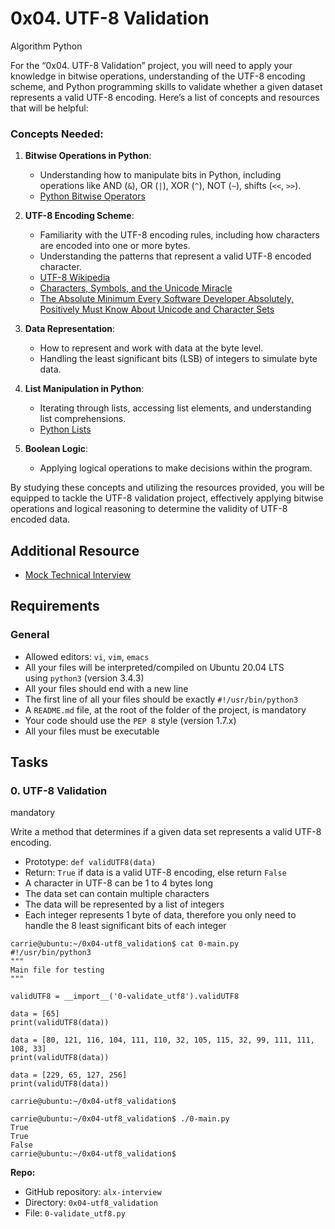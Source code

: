 # 0x04. UTF-8 Validation

Algorithm  Python

For the “0x04. UTF-8 Validation” project, you will need to apply your knowledge in bitwise operations, understanding of the UTF-8 encoding scheme, and Python programming skills to validate whether a given dataset represents a valid UTF-8 encoding. Here’s a list of concepts and resources that will be helpful:

### Concepts Needed:

1. **Bitwise Operations in Python**:
   
   - Understanding how to manipulate bits in Python, including operations like AND (`&`), OR (`|`), XOR (`^`), NOT (`~`), shifts (`<<`, `>>`).
   - [Python Bitwise Operators](https://intranet.alxswe.com/rltoken/BslyYNZlXdyxW3_b0WNOcg "Python Bitwise Operators")

2. **UTF-8 Encoding Scheme**:
   
   - Familiarity with the UTF-8 encoding rules, including how characters are encoded into one or more bytes.
   - Understanding the patterns that represent a valid UTF-8 encoded character.
   - [UTF-8 Wikipedia](https://intranet.alxswe.com/rltoken/oqFi6P1hNvp9aSuNv---IQ "UTF-8 Wikipedia")
   - [Characters, Symbols, and the Unicode Miracle](https://intranet.alxswe.com/rltoken/d--jVK8sBSlhkosu7pFzdw "Characters, Symbols, and the Unicode Miracle")
   - [The Absolute Minimum Every Software Developer Absolutely, Positively Must Know About Unicode and Character Sets](https://intranet.alxswe.com/rltoken/9EwaXVds22dSK3IvF5nNCA "The Absolute Minimum Every Software Developer Absolutely, Positively Must Know About Unicode and Character Sets")

3. **Data Representation**:
   
   - How to represent and work with data at the byte level.
   - Handling the least significant bits (LSB) of integers to simulate byte data.

4. **List Manipulation in Python**:
   
   - Iterating through lists, accessing list elements, and understanding list comprehensions.
   - [Python Lists](https://intranet.alxswe.com/rltoken/TaN91MgmOL80GeOGvmldIw "Python Lists")

5. **Boolean Logic**:
   
   - Applying logical operations to make decisions within the program.

By studying these concepts and utilizing the resources provided, you will be equipped to tackle the UTF-8 validation project, effectively applying bitwise operations and logical reasoning to determine the validity of UTF-8 encoded data.

## Additional Resource

- [Mock Technical Interview](https://intranet.alxswe.com/rltoken/X1lZqipeyegt8pbQ9aXSFQ "Mock Technical Interview")

## Requirements

### General

- Allowed editors: `vi`, `vim`, `emacs`
- All your files will be interpreted/compiled on Ubuntu 20.04 LTS using `python3` (version 3.4.3)
- All your files should end with a new line
- The first line of all your files should be exactly `#!/usr/bin/python3`
- A `README.md` file, at the root of the folder of the project, is mandatory
- Your code should use the `PEP 8` style (version 1.7.x)
- All your files must be executable

## Tasks

### 0. UTF-8 Validation

mandatory

Write a method that determines if a given data set represents a valid UTF-8 encoding.

- Prototype: `def validUTF8(data)`
- Return: `True` if data is a valid UTF-8 encoding, else return `False`
- A character in UTF-8 can be 1 to 4 bytes long
- The data set can contain multiple characters
- The data will be represented by a list of integers
- Each integer represents 1 byte of data, therefore you only need to handle the 8 least significant bits of each integer

```
carrie@ubuntu:~/0x04-utf8_validation$ cat 0-main.py
#!/usr/bin/python3
"""
Main file for testing
"""

validUTF8 = __import__('0-validate_utf8').validUTF8

data = [65]
print(validUTF8(data))

data = [80, 121, 116, 104, 111, 110, 32, 105, 115, 32, 99, 111, 111, 108, 33]
print(validUTF8(data))

data = [229, 65, 127, 256]
print(validUTF8(data))

carrie@ubuntu:~/0x04-utf8_validation$
```

```
carrie@ubuntu:~/0x04-utf8_validation$ ./0-main.py
True
True
False
carrie@ubuntu:~/0x04-utf8_validation$
```

**Repo:**

- GitHub repository: `alx-interview`
- Directory: `0x04-utf8_validation`
- File: `0-validate_utf8.py`
